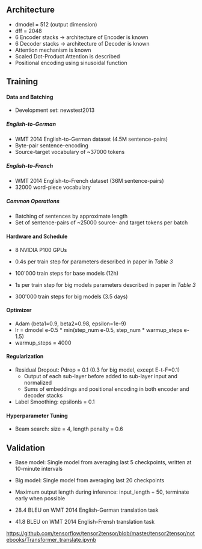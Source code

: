## Architecture

* dmodel = 512 (output dimension)
* dff = 2048
* 6 Encoder stacks -> architecture of Encoder is known
* 6 Decoder stacks -> architecture of Decoder is known
* Attention mechanism is known
* Scaled Dot-Product Attention is described
* Positional encoding using sinusoidal function

## Training

#### Data and Batching

* Development set: newstest2013

##### English-to-German
* WMT 2014 English-to-German dataset (4.5M sentence-pairs)
* Byte-pair sentence-encoding
* Source-target vocabulary of ~37000 tokens

##### English-to-French
* WMT 2014 English-to-French dataset (36M sentence-pairs)
* 32000 word-piece vocabulary

##### Common Operations
* Batching of sentences by approximate length
* Set of sentence-pairs of ~25000 source- and target tokens per batch

#### Hardware and Schedule

* 8 NVIDIA P100 GPUs
* 0.4s per train step for parameters described in paper in *Table 3*
* 100'000 train steps for base models (12h)

* 1s per train step for big models parameters described in paper in *Table 3*
* 300'000 train steps for big models (3.5 days)

#### Optimizer

* Adam (beta1=0.9, beta2=0.98, epsilon=1e-9)
* lr = dmodel e-0.5 * min(step_num e-0.5, step_num * warmup_steps e-1.5)
* warmup_steps = 4000

#### Regularization

* Residual Dropout: Pdrop = 0.1 (0.3 for big model, except E-t-F=0.1)
  * Output of each sub-layer before added to sub-layer input and normalized
  * Sums of embeddings and positional encoding in both encoder and decoder stacks
* Label Smoothing: epsilonls = 0.1

#### Hyperparameter Tuning

* Beam search: size = 4, length penalty = 0.6

## Validation

* Base model: Single model from averaging last 5 checkpoints, written at 10-minute intervals
* Big model: Single model from averaging last 20 checkpoints
* Maximum output length during inference: input_length + 50, terminate early when possible

* 28.4 BLEU on WMT 2014 English-German translation task
* 41.8 BLEU on WMT 2014 English-Frensh translation task

https://github.com/tensorflow/tensor2tensor/blob/master/tensor2tensor/notebooks/Transformer_translate.ipynb